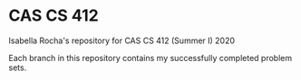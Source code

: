 # CAS CS 412

Isabella Rocha's repository for CAS CS 412 (Summer I) 2020

Each branch in this repository contains my successfully completed problem sets. 
